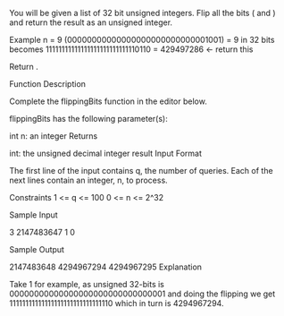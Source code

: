You will be given a list of 32 bit unsigned integers. Flip all the bits ( and ) and return the result as an unsigned integer.

Example
n = 9 (00000000000000000000000000001001) = 9 in 32 bits
becomes
11111111111111111111111111110110 = 429497286 <- return this

Return .

Function Description

Complete the flippingBits function in the editor below.

flippingBits has the following parameter(s):

int n: an integer
Returns

int: the unsigned decimal integer result
Input Format

The first line of the input contains q, the number of queries.
Each of the next  lines contain an integer, n, to process.

Constraints
1 <= q <= 100
0 <= n <= 2^32

Sample Input

3 
2147483647 
1 
0

Sample Output

2147483648 
4294967294 
4294967295
Explanation

Take 1 for example, as unsigned 32-bits is 00000000000000000000000000000001 and doing the flipping we get 11111111111111111111111111111110 which in turn is 4294967294.